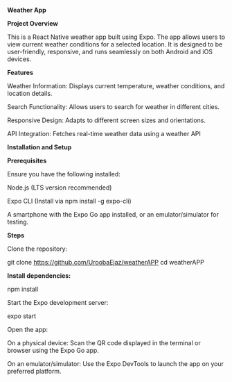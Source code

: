 **Weather App**

**Project Overview**

This is a React Native weather app built using Expo. The app allows users to view current weather conditions for a selected location. It is designed to be user-friendly, responsive, and runs seamlessly on both Android and iOS devices.

**Features**

Weather Information: Displays current temperature, weather conditions, and location details.

Search Functionality: Allows users to search for weather in different cities.

Responsive Design: Adapts to different screen sizes and orientations.

API Integration: Fetches real-time weather data using a weather API

**Installation and Setup**

**Prerequisites**

Ensure you have the following installed:

Node.js (LTS version recommended)

Expo CLI (Install via npm install -g expo-cli)

A smartphone with the Expo Go app installed, or an emulator/simulator for testing.

**Steps**

Clone the repository:

git clone  https://github.com/UroobaEjaz/weatherAPP
cd weatherAPP

**Install dependencies:**

npm install

Start the Expo development server:

expo start

Open the app:

On a physical device: Scan the QR code displayed in the terminal or browser using the Expo Go app.

On an emulator/simulator: Use the Expo DevTools to launch the app on your preferred platform.

